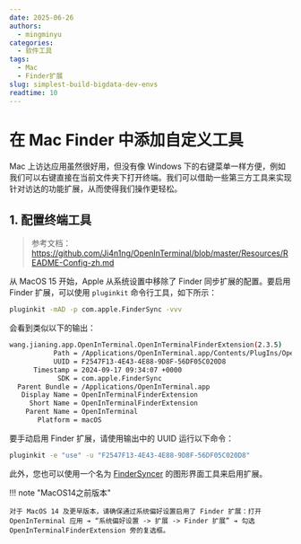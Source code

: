 ```yaml
---
date: 2025-06-26
authors:
  - mingminyu
categories:
  - 软件工具
tags:
  - Mac
  - Finder扩展
slug: simplest-build-bigdata-dev-envs
readtime: 10
---
```


# 在 Mac Finder 中添加自定义工具

Mac 上访达应用虽然很好用，但没有像 Windows 下的右键菜单一样方便，例如我们可以右键直接在当前文件夹下打开终端。我们可以借助一些第三方工具来实现针对访达的功能扩展，从而使得我们操作更轻松。

<!-- more -->

## 1. 配置终端工具

> 参考文档：https://github.com/Ji4n1ng/OpenInTerminal/blob/master/Resources/README-Config-zh.md


从 MacOS 15 开始，Apple 从系统设置中移除了 Finder 同步扩展的配置。要启用 Finder 扩展，可以使用 `pluginkit` 命令行工具，如下所示：

```bash
pluginkit -mAD -p com.apple.FinderSync -vvv
```

会看到类似以下的输出：

```bash
wang.jianing.app.OpenInTerminal.OpenInTerminalFinderExtension(2.3.5)
           Path = /Applications/OpenInTerminal.app/Contents/PlugIns/OpenInTerminalFinderExtension.appex
           UUID = F2547F13-4E43-4E88-9D8F-56DF05C020D8
      Timestamp = 2024-09-17 09:34:07 +0000
            SDK = com.apple.FinderSync
  Parent Bundle = /Applications/OpenInTerminal.app
   Display Name = OpenInTerminalFinderExtension
     Short Name = OpenInTerminalFinderExtension
    Parent Name = OpenInTerminal
       Platform = macOS
```

要手动启用 Finder 扩展，请使用输出中的 UUID 运行以下命令：

```bash
pluginkit -e "use" -u "F2547F13-4E43-4E88-9D8F-56DF05C020D8"
```

此外，您也可以使用一个名为 [FinderSyncer](https://zigz.ag/FinderSyncer/) 的图形界面工具来启用扩展。

!!! note "MacOS14之前版本"

    对于 MacOS 14 及更早版本，请确保通过系统偏好设置启用了 Finder 扩展：打开 OpenInTerminal 应用 ➔ “系统偏好设置 -> 扩展 -> Finder 扩展” ➔ 勾选 OpenInTerminalFinderExtension 旁的复选框。

